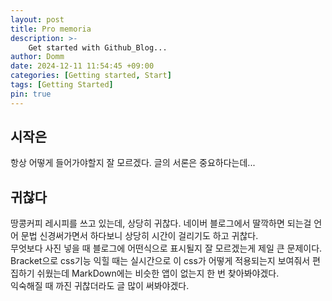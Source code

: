 ```yaml
---
layout: post
title: Pro memoria
description: >-
    Get started with Github_Blog...
author: Domm
date: 2024-12-11 11:54:45 +09:00
categories: [Getting started, Start]
tags: [Getting Started]
pin: true
---
```


## 시작은

항상 어떻게 들어가야할지 잘 모르겠다. 글의 서론은 중요하다는데...


## 귀찮다

땅콩커피 레시피를 쓰고 있는데, 상당히 귀찮다. 네이버 블로그에서 딸깍하면 되는걸 언어 문법 신경써가면서 하다보니 상당히 시간이 걸리기도 하고 귀찮다.   
무엇보다 사진 넣을 때 블로그에 어떤식으로 표시될지 잘 모르겠는게 제일 큰 문제이다. Bracket으로 css기능 익힐 때는 실시간으로 이 css가 어떻게 적용되는지 보여줘서 편집하기 쉬웠는데 MarkDown에는 비슷한 앱이 없는지 한 번 찾아봐야겠다.   
익숙해질 때 까진 귀찮더라도 글 많이 써봐야겠다. 